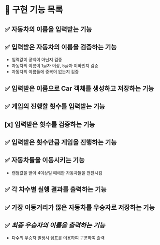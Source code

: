# 🚀 구현 기능 목록

## ✅ 자동차의 이름을 입력받는 기능

## ✅ 입력받은 자동차의 이름을 검증하는 기능
- 입력값이 공백이 아닌지 검증
- 자동차의 이름이 1글자 이상, 5글자 이하인지 검증
- 자동차의 이름들에 중복이 없는지 검증

## ✅ 입력받은 이름으로 Car 객체를 생성하고 저장하는 기능

## ✅ 게임의 진행할 횟수를 입력받는 기능

## [x] 입력받은 횟수를 검증하는 기능

## ✅ 입력받은 횟수만큼 게임을 진행하는 기능

## ✅ 자동차들을 이동시키는 기능
- 랜덤값을 받아 4이상일 때에만 자동차들을 전진시킴  

## ✅ 각 차수별 실행 결과를 출력하는 기능

## ✅ 가장 이동거리가 많은 자동차를 우승자로 저장하는 기능

## ✅ _최종 우승자의 이름을 출력하는 기능_
- 다수의 우승자 발생시 쉼표를 이용하여 구분하여 출력
